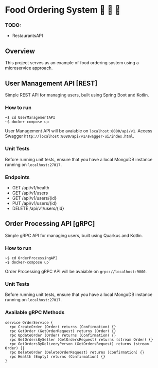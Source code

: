 # Food Ordering System 📱 🚙 🍕
 
### TODO:
- RestaurantsAPI

## Overview
This project serves as an example of food ordering system using a microservice approach.

## User Management API [REST]
Simple REST API for managing users, built using Spring Boot and Kotlin.

### How to run

```console
~$ cd UserManagementAPI
~$ docker-compose up
```

User Management API will be avaiable on ```localhost:8080/api/v1```. Access Swagger ```http://localhost:8080/api/v1/swagger-ui/index.html```.

### Unit Tests
Before running unit tests, ensure that you have a local MongoDB instance running on ```localhost:27017```.

### Endpoints
- GET /api/v1/health
- GET /api/v1/users
- GET /api/v1/users/{id}
- PUT /api/v1/users/{id}
- DELETE /api/v1/users/{id}

## Order Processing API [gRPC]
Simple gRPC API for managing users, built using Quarkus and Kotlin.

### How to run

```console
~$ cd OrderProcessingAPI
~$ docker-compose up
```

Order Processing gRPC API will be avaiable on ```grpc://localhost:9000```.

### Unit Tests
Before running unit tests, ensure that you have a local MongoDB instance running on ```localhost:27017```.

### Available gRPC Methods
```
service OrderService {
  rpc CreateOrder (Order) returns (Confirmation) {}
  rpc GetOrder (GetOrderRequest) returns (Order) {}
  rpc UpdateOrder (Order) returns (Confirmation) {}
  rpc GetOrdersBySeller (GetOrdersRequest) returns (stream Order) {}
  rpc GetOrdersByDeliveryPerson (GetOrdersRequest) returns (stream Order) {}
  rpc DeleteOrder (DeleteOrderRequest) returns (Confirmation) {}
  rpc Health (Empty) returns (Confirmation) {}
}
```
